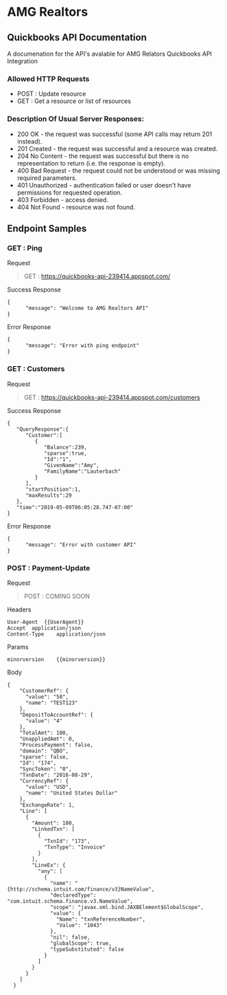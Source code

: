 # AMG Realtors 

## Quickbooks API Documentation
A documenation for the API's avalable for AMG Relators Quickbooks API Integration

### Allowed HTTP Requests
- POST    : Update resource
- GET     : Get a resource or list of resources

### Description Of Usual Server Responses:
- 200 OK - the request was successful (some API calls may return 201 instead).
- 201 Created - the request was successful and a resource was created.
- 204 No Content - the request was successful but there is no representation to return (i.e. the response is empty).
- 400 Bad Request - the request could not be understood or was missing required parameters.
- 401 Unauthorized - authentication failed or user doesn't have permissions for requested operation.
- 403 Forbidden - access denied.
- 404 Not Found - resource was not found.


## Endpoint Samples

### GET : Ping
Request 

>GET : https://quickbooks-api-239414.appspot.com/

Success Response
```
{
      "message": "Welcome to AMG Realtors API"
}
```

Error Response
```
{
      "message": "Error with ping endpoint"
}
```

### GET : Customers
Request

> GET : https://quickbooks-api-239414.appspot.com/customers


Success Response
```
{  
   "QueryResponse":{  
      "Customer":[  
         {  
            "Balance":239,
            "sparse":true,
            "Id":"1",
            "GivenName":"Amy",
            "FamilyName":"Lauterbach"
         }
      ],
      "startPosition":1,
      "maxResults":29
   },
   "time":"2019-05-09T06:05:28.747-07:00"
}
```

Error Response
```
{
      "message": "Error with customer API"
}
```
### POST : Payment-Update

Request

> POST : COMING SOON


Headers
```
User-Agent	{{UserAgent}}
Accept	application/json
Content-Type	application/json
```

Params
```
minorversion	{{minorversion}}
```

Body
```
{
    "CustomerRef": {
      "value": "58",
      "name": "TEST123"
    },
    "DepositToAccountRef": {
      "value": "4"
    },
    "TotalAmt": 100,
    "UnappliedAmt": 0,
    "ProcessPayment": false,
    "domain": "QBO",
    "sparse": false,
    "Id": "174",
    "SyncToken": "0",
    "TxnDate": "2016-08-29",
    "CurrencyRef": {
      "value": "USD",
      "name": "United States Dollar"
    },
    "ExchangeRate": 1,
    "Line": [
      {
        "Amount": 100,
        "LinkedTxn": [
          {
            "TxnId": "173",
            "TxnType": "Invoice"
          }
        ],
        "LineEx": {
          "any": [
            {
              "name": "{http://schema.intuit.com/finance/v3}NameValue",
              "declaredType": "com.intuit.schema.finance.v3.NameValue",
              "scope": "javax.xml.bind.JAXBElement$GlobalScope",
              "value": {
                "Name": "txnReferenceNumber",
                "Value": "1043"
              },
              "nil": false,
              "globalScope": true,
              "typeSubstituted": false
            }
          ]
        }
      }
    ]
  }
  ```
